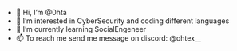 - 👋 Hi, I’m @0hta
- 👀 I’m interested in CyberSecurity and coding different languages
- 🌱 I’m currently learning SocialEngeneer
- 📫 To reach me send me message on discord: @ohtex__

<!---
0hta/0hta is a ✨ special ✨ repository because its `README.md` (this file) appears on your GitHub profile.
You can click the Preview link to take a look at your changes.
--->
